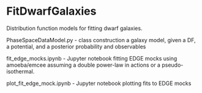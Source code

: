# FitDwarfGalaxies
Distribution function models for fitting dwarf galaxies.

PhaseSpaceDataModel.py - class construction a galaxy model, given a DF, a potential, and a posterior probability and observables

fit_edge_mocks.ipynb - Jupyter notebook fitting EDGE mocks using amoeba/emcee assuming a double power-law in actions or a pseudo-isothermal.

plot_fit_edge_mock.ipynb - Jupyter notebook plotting fits to EDGE mocks
